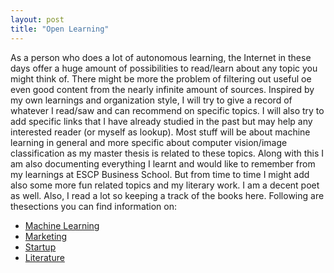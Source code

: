 ```yaml
---
layout: post
title: "Open Learning"
---
```

As a person who does a lot of autonomous learning, the Internet in these days offer a huge amount of possibilities to read/learn about any topic you might think of. There might be more the problem of filtering out useful oe even good content from the nearly infinite amount of sources. Inspired by my own learnings and organization style, I will try to give a record of whatever I read/saw and can recommend on specific topics. I will also try to add specific links that I have already studied in the past but may help any interested reader (or myself as lookup). Most stuff will be about machine learning in general and more specific about computer vision/image classification as my master thesis is related to these topics. Along with this I am also documenting everything I learnt and would like to remember from my learnings at ESCP Business School. But from time to time I might add also some more fun related topics and my literary work. I am a decent poet as well. Also, I read a lot so keeping a track of the books here. Following are thesections you can find information on:

- [Machine Learning]("/open-learning/machine-learning/")
- [Marketing](/open-learning/marketing/)
- [Startup]({/open-learning/startup/)
- [Literature](/open-learning/literature/)
